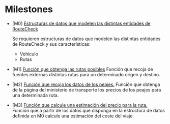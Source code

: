 # Milestones
- [M0] [Estructuras de datos que modelen las distintas entidades de RouteCheck](https://github.com/dmonjasm/RouteCheck/milestone/2)
  
  Se requieren estructuras de datos que modelen las distintas entidades de RouteCheck y sus características:

  - Vehículo
  - Rutas

- [M1] [Función que obtenga las rutas posibles](https://github.com/dmonjasm/RouteCheck/milestone/3)
Función que recoja de fuentes externas distintas rutas para un determinado origen y destino.

- [M2] [Función que recoja los datos de los peajes.](https://github.com/dmonjasm/RouteCheck/milestone/9)
Función que obtenga de la página del ministerio de transporte los precios de los peajes para una determinada ruta.

- [M3] [Función que calcule una estimación del precio para la ruta.](https://github.com/dmonjasm/RouteCheck/milestone/10)
Función que a partir de los datos que disponga en la estructura de datos definida en M0 calcule una estimación del coste del viaje.
